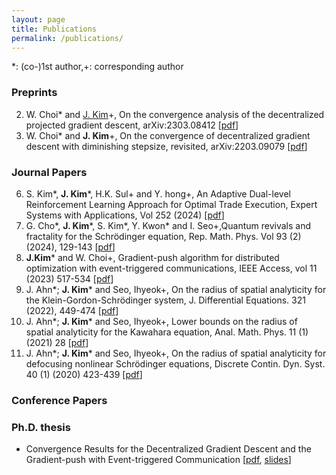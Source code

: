 ```yaml
---
layout: page
title: Publications
permalink: /publications/
---
```

*: (co-)1st author,+: corresponding author

### Preprints
2. W. Choi\* and <u>J. Kim</u>+, On the convergence analysis of the decentralized projected gradient descent, arXiv:2303.08412 \[[pdf](https://arxiv.org/pdf/2303.08412.pdf)\] 
1. W. Choi\* and **J. Kim**+, On the convergence of decentralized gradient descent with diminishing stepsize, revisited, arXiv:2203.09079 \[[pdf](https://arxiv.org/pdf/2203.09079.pdf)\]


### Journal Papers
6. S. Kim\*, **J. Kim**\*, H.K. Sul+ and Y. hong+, An Adaptive Dual-level Reinforcement Learning Approach for Optimal Trade Execution, Expert Systems with Applications, Vol 252 (2024) \[[pdf](https://www.sciencedirect.com/science/article/abs/pii/S0957417424011291)\]
5. G. Cho\*, **J. Kim**\*, S. Kim\*, Y. Kwon\* and I. Seo+,Quantum revivals and fractality for the Schrödinger equation, Rep. Math. Phys. Vol 93 (2) (2024), 129-143 \[[pdf](https://www.sciencedirect.com/science/article/abs/pii/S0034487724000223)\]
4. **J.Kim**\* and W. Choi+, Gradient-push algorithm for distributed optimization with event-triggered communications, IEEE Access, vol 11 (2023) 517-534 \[[pdf](https://ieeexplore.ieee.org/document/10003196?source=authoralert)\]
3. J. Ahn\*; **J. Kim**\* and Seo, Ihyeok+, On the radius of spatial analyticity for the Klein-Gordon-Schrödinger system, J. Differential Equations. 321 (2022), 449-474 \[[pdf](https://www.sciencedirect.com/science/article/pii/S0022039622001966)\]
2. J. Ahn\*; **J. Kim**\* and Seo, Ihyeok+, Lower bounds on the radius of spatial analyticity for the Kawahara equation, Anal. Math. Phys. 11 (1) (2021) 28 \[[pdf](https://link.springer.com/article/10.1007/s13324-020-00447-3)\]
1. J. Ahn\*; **J. Kim**\* and Seo, Ihyeok+, On the radius of spatial analyticity for defocusing nonlinear Schrödinger equations, Discrete Contin. Dyn. Syst. 40 (1) (2020) 423-439 \[[pdf](https://www.aimsciences.org/article/doi/10.3934/dcds.2020016)\]

### Conference Papers


 


### Ph.D. thesis
- Convergence Results for the Decentralized Gradient Descent and the Gradient-push with Event-triggered Communication \[[pdf](./Thesis_Jimyeong_Kim.pdf), [slides](./Thesis_presentation_Jimyeong_Kim.pdf)\]
